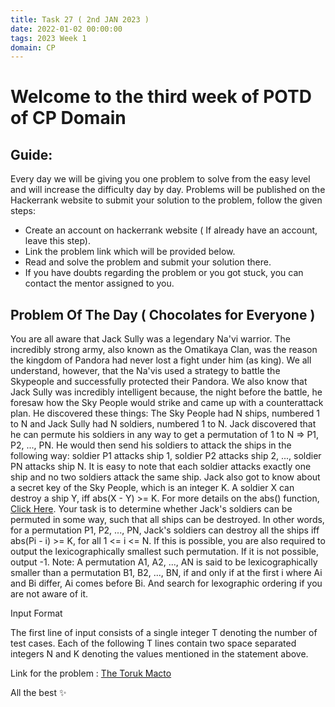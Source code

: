 ```yaml
---
title: Task 27 ( 2nd JAN 2023 )
date: 2022-01-02 00:00:00
tags: 2023 Week 1
domain: CP
---
```


# Welcome to the third week of POTD of CP Domain
## Guide:

Every day we will be giving you one problem to solve from the easy level and will increase the difficulty day by day.
Problems will be published on the Hackerrank website to submit your solution to the problem, follow the given steps:
  - Create an account on hackerrank website ( If already have an account, leave this step).
  - Link the problem link which will be provided below.
  - Read and solve the problem and submit your solution there.
  - If you have doubts regarding the problem or you got stuck, you can contact the mentor assigned to you.

## Problem Of The Day ( Chocolates for Everyone )
You are all aware that Jack Sully was a legendary Na'vi warrior. The incredibly strong army, also known as the Omatikaya Clan, was the reason the kingdom of Pandora had never lost a fight under him (as king). We all understand, however, that the Na'vis used a strategy to battle the Skypeople and successfully protected their Pandora. We also know that Jack Sully was incredibly intelligent because, the night before the battle, he foresaw how the Sky People would strike and came up with a counterattack plan. He discovered these things:
The Sky People had N ships, numbered 1 to N and Jack Sully had N soldiers, numbered 1 to N. Jack discovered that he can permute his soldiers in any way to get a permutation of 1 to N => P1, P2, ..., PN. He would then send his soldiers to attack the ships in the following way: soldier P1 attacks ship 1, soldier P2 attacks ship 2, ..., soldier PN attacks ship N. It is easy to note that each soldier attacks exactly one ship and no two soldiers attack the same ship. Jack also got to know about a secret key of the Sky People, which is an integer K. A soldier X can destroy a ship Y, iff abs(X - Y) >= K. For more details on the abs() function, [Click Here](https://en.wikipedia.org/wiki/Absolute_value). 
Your task is to determine whether Jack's soldiers can be permuted in some way, such that all ships can be destroyed. In other words, for a permutation P1, P2, ..., PN, Jack's soldiers can destroy all the ships iff abs(Pi - i) >= K, for all 1 <= i <= N. If this is possible, you are also required to output the lexicographically smallest such permutation. If it is not possible, output -1.
Note: A permutation A1, A2, ..., AN is said to be lexicographically smaller than a permutation B1, B2, ..., BN, if and only if at the first i where Ai and Bi differ, Ai comes before Bi. And search for lexographic ordering if you are not aware of it.

Input Format

The first line of input consists of a single integer T denoting the number of test cases. Each of the following T lines contain two space separated integers N and K denoting the values mentioned in the statement above.

Link for the problem : [The Toruk Macto](https://www.hackerrank.com/problem-of-the-day-2023-week-1)

All the best ✨
